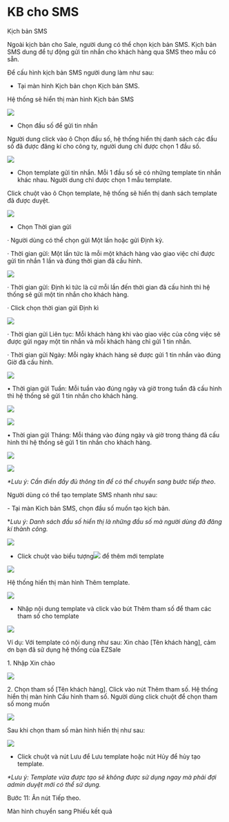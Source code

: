 # KB cho SMS

Kịch bản SMS

Ngoài kịch bản cho Sale, người dung có thể chọn kịch bản SMS. Kịch bản SMS dung để tự động gửi tin nhắn cho khách hàng qua SMS theo mẫu có sẵn.

Để cấu hình kịch bản SMS người dung làm như sau:

* &#x20;Tại màn hình Kịch bản chọn Kịch bản SMS.

Hệ thống sẽ hiển thị màn hình Kịch bản SMS

![](<../../../../../../../.gitbook/assets/image (24).png>)

* Chọn đầu số để gửi tin nhắn

Người dung click vào ô Chọn đầu số, hệ thống hiển thị danh sách các đầu số đã được đăng kí cho công ty, người dung chỉ được chọn 1 đầu số.

![](<../../../../../../../.gitbook/assets/image (95).png>)

* Chọn template gửi tin nhắn. Mỗi 1 đầu số sẽ có những template tin nhắn khác nhau. Người dung chỉ được chọn 1 mẫu template.

Click chuột vào ô Chọn template, hệ thống sẽ hiển thị danh sách template đã được duyệt.

![](<../../../../../../../.gitbook/assets/image (131).png>)

* &#x20;Chọn Thời gian gửi

·        Người dùng có thể chọn gửi Một lần hoặc gửi Định kỳ.

·        Thời gian gửi: Một lần tức là mỗi một khách hàng vào giao việc chỉ được gửi tin nhắn 1 lần và đúng thời gian đã cấu hình.

![](<../../../../../../../.gitbook/assets/image (41).png>)

·        Thời gian gửi: Định kì tức là cứ mỗi lần đến thời gian đã cấu hình thì hệ thống sẽ gửi một tin nhắn cho khách hàng.

·        Click chọn thời gian gửi Định kì

![](<../../../../../../../.gitbook/assets/image (82).png>)

·        Thời gian gửi Liên tục: Mỗi khách hàng khi vào giao việc của công việc sẽ được gửi ngay một tin nhắn và mỗi khách hàng chỉ gửi 1 tin nhắn.

·        Thời gian gửi Ngày: Mỗi ngày khách hàng sẽ được gửi 1 tin nhắn vào đúng Giờ đã cấu hình.

![](<../../../../../../../.gitbook/assets/image (165).png>)

• Thời gian gửi Tuần: Mỗi tuần vào đúng ngày và giờ trong tuần đã cấu hình thì hệ thống sẽ gửi 1 tin nhắn cho khách hàng.

![](<../../../../../../../.gitbook/assets/image (54).png>)

![](<../../../../../../../.gitbook/assets/image (65).png>)

• Thời gian gửi Tháng: Mỗi tháng vào đúng ngày và giờ trong tháng đã cấu hình thì hệ thống sẽ gửi 1 tin nhắn cho khách hàng.

![](<../../../../../../../.gitbook/assets/image (119).png>)

![](<../../../../../../../.gitbook/assets/image (8).png>)

_\*Lưu ý: Cần điền đầy đủ thông tin để có thể chuyển sang bước tiếp theo_.

Người dùng có thể tạo template SMS nhanh như sau:

\-         Tại màn Kich bản SMS, chọn đầu số muốn tạo kịch bản.

\*_Lưu ý: Danh sách đầu số hiển thị là những đầu số mà người dùng đã đăng kí thành công._

![](<../../../../../../../.gitbook/assets/image (106).png>)

* Click chuột vào biểu tượng![](<../../../../../../../.gitbook/assets/image (167).png>) để thêm mới template

![](<../../../../../../../.gitbook/assets/image (27).png>)

Hệ thống hiển thị màn hình Thêm template.

![](<../../../../../../../.gitbook/assets/image (130).png>)

* Nhập nội dung template và click vào bút Thêm tham số để tham các tham số cho template

![](<../../../../../../../.gitbook/assets/image (70).png>)

Ví dụ: Với template có nội dung như sau: Xin chào \[Tên khách hàng], cảm ơn bạn đã sử dụng hệ thống của EZSale

1\.      Nhập Xin chào

![](<../../../../../../../.gitbook/assets/image (55).png>)

2\. Chọn tham số \[Tên khách hàng]. Click vào nút Thêm tham số. Hệ thống hiển thị màn hình Cấu hình tham số. Người dùng click chuột để chọn tham số mong muốn

![](<../../../../../../../.gitbook/assets/image (30).png>)

Sau khi chọn tham số màn hình hiển thị như sau:

![](<../../../../../../../.gitbook/assets/image (31).png>)

* Click chuột và nút Lưu để Lưu template hoặc nút Hủy để hủy tạo template.

_\*Lưu ý: Template vừa được tạo sẽ không được sử dụng ngay mà phải đợi admin duyệt mới có thể sử dụng._

Bước 11: Ân nút Tiếp theo.

Màn hình chuyển sang Phiếu kết quả
